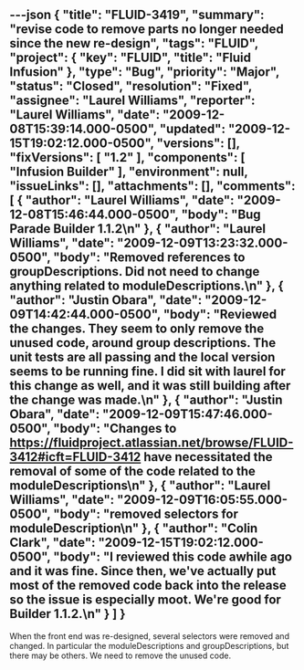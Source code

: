 ---json
{
  "title": "FLUID-3419",
  "summary": "revise code to remove parts no longer needed since the new re-design",
  "tags": "FLUID",
  "project": {
    "key": "FLUID",
    "title": "Fluid Infusion"
  },
  "type": "Bug",
  "priority": "Major",
  "status": "Closed",
  "resolution": "Fixed",
  "assignee": "Laurel Williams",
  "reporter": "Laurel Williams",
  "date": "2009-12-08T15:39:14.000-0500",
  "updated": "2009-12-15T19:02:12.000-0500",
  "versions": [],
  "fixVersions": [
    "1.2"
  ],
  "components": [
    "Infusion Builder"
  ],
  "environment": null,
  "issueLinks": [],
  "attachments": [],
  "comments": [
    {
      "author": "Laurel Williams",
      "date": "2009-12-08T15:46:44.000-0500",
      "body": "Bug Parade Builder 1.1.2\n"
    },
    {
      "author": "Laurel Williams",
      "date": "2009-12-09T13:23:32.000-0500",
      "body": "Removed references to groupDescriptions. Did not need to change anything related to moduleDescriptions.\n"
    },
    {
      "author": "Justin Obara",
      "date": "2009-12-09T14:42:44.000-0500",
      "body": "Reviewed the changes. They seem to only remove the unused code, around group descriptions. The unit tests are all passing and the local version seems to be running fine. I did sit with laurel for this change as well, and it was still building after the change was made.\n"
    },
    {
      "author": "Justin Obara",
      "date": "2009-12-09T15:47:46.000-0500",
      "body": "Changes to <https://fluidproject.atlassian.net/browse/FLUID-3412#icft=FLUID-3412> have necessitated the removal of some of the code related to the moduleDescriptions\n"
    },
    {
      "author": "Laurel Williams",
      "date": "2009-12-09T16:05:55.000-0500",
      "body": "removed selectors for moduleDescription\n"
    },
    {
      "author": "Colin Clark",
      "date": "2009-12-15T19:02:12.000-0500",
      "body": "I reviewed this code awhile ago and it was fine. Since then, we've actually put most of the removed code back into the release so the issue is especially moot. We're good for Builder 1.1.2.\n"
    }
  ]
}
---
When the front end was re-designed, several selectors were removed and changed. In particular the moduleDescriptions and groupDescriptions, but there may be others. We need to remove the unused code.

        